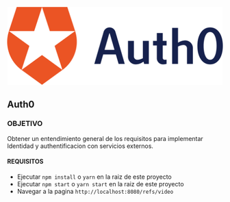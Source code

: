 <img src="auth0-logo-whitebg.svg">

## Auth0

### OBJETIVO

Obtener un entendimiento general de los requisitos para implementar Identidad y authentificacion con servicios externos.

#### REQUISITOS

* Ejecutar `npm install` o `yarn` en la raiz de este proyecto
* Ejecutar `npm start` o `yarn start` en la raiz de este proyecto
* Navegar a la pagina `http://localhost:8080/refs/video`


 
